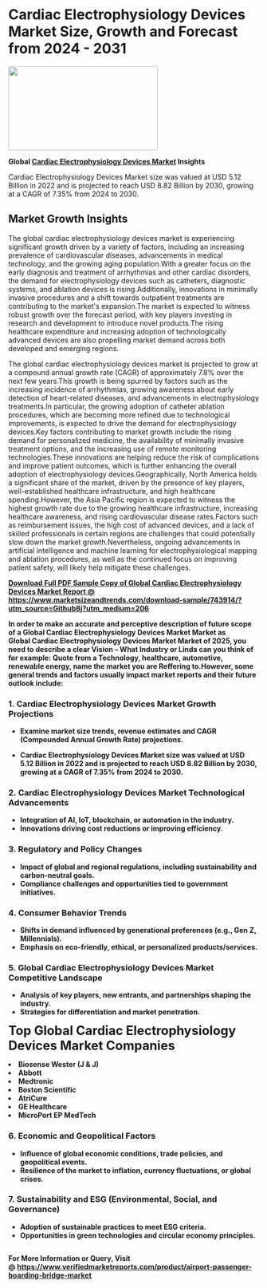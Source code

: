 <H1>Cardiac Electrophysiology Devices Market Size, Growth and Forecast from 2024 - 2031</H1><img class="aligncenter size-medium wp-image-584254" src="https://thirdeyenews.in/wp-content/uploads/2024/09/Global-Market-Research-300x168.jpeg" alt="" width="300" height="168" /><p><strong>Global&nbsp;<a href="https://www.marketsizeandtrends.com/download-sample/743914/?utm_source=Github8j?utm_medium=206">Cardiac Electrophysiology Devices Market</a> Insights</strong></p><p>Cardiac Electrophysiology Devices Market size was valued at USD 5.12 Billion in 2022 and is projected to reach USD 8.82 Billion by 2030, growing at a CAGR of 7.35% from 2024 to 2030.</p><p><h2>Market Growth Insights</h2> <p>The global cardiac electrophysiology devices market is experiencing significant growth driven by a variety of factors, including an increasing prevalence of cardiovascular diseases, advancements in medical technology, and the growing aging population.With a greater focus on the early diagnosis and treatment of arrhythmias and other cardiac disorders, the demand for electrophysiology devices such as catheters, diagnostic systems, and ablation devices is rising.Additionally, innovations in minimally invasive procedures and a shift towards outpatient treatments are contributing to the market's expansion.The market is expected to witness robust growth over the forecast period, with key players investing in research and development to introduce novel products.The rising healthcare expenditure and increasing adoption of technologically advanced devices are also propelling market demand across both developed and emerging regions.</p> <p><strong><a href="#"></a></strong></p> <p>The global cardiac electrophysiology devices market is projected to grow at a compound annual growth rate (CAGR) of approximately 7.8% over the next few years.This growth is being spurred by factors such as the increasing incidence of arrhythmias, growing awareness about early detection of heart-related diseases, and advancements in electrophysiology treatments.In particular, the growing adoption of catheter ablation procedures, which are becoming more refined due to technological improvements, is expected to drive the demand for electrophysiology devices.Key factors contributing to market growth include the rising demand for personalized medicine, the availability of minimally invasive treatment options, and the increasing use of remote monitoring technologies.These innovations are helping reduce the risk of complications and improve patient outcomes, which is further enhancing the overall adoption of electrophysiology devices.Geographically, North America holds a significant share of the market, driven by the presence of key players, well-established healthcare infrastructure, and high healthcare spending.However, the Asia Pacific region is expected to witness the highest growth rate due to the growing healthcare infrastructure, increasing healthcare awareness, and rising cardiovascular disease rates.Factors such as reimbursement issues, the high cost of advanced devices, and a lack of skilled professionals in certain regions are challenges that could potentially slow down the market growth.Nevertheless, ongoing advancements in artificial intelligence and machine learning for electrophysiological mapping and ablation procedures, as well as the continued focus on improving patient safety, will likely help mitigate these challenges.</p> <p><strong><a href="#"></p><p><span class=""><strong>Download Full PDF Sample Copy of Global Cardiac Electrophysiology Devices Market Report</strong> @ <a href="https://www.marketsizeandtrends.com/download-sample/743914/?utm_source=Github8j?utm_medium=206" target="_blank">https://www.marketsizeandtrends.com/download-sample/743914/?utm_source=Github8j?utm_medium=206</a></span></p><p>In order to make an accurate and perceptive description of future scope of a Global&nbsp;Cardiac Electrophysiology Devices Market Market as Global&nbsp;Cardiac Electrophysiology Devices Market Market of 2025, you need to describe a clear Vision &ndash; What Industry or Linda can you think of for example: Quote from a Technology, healthcare, automotive, renewable energy, name the market you are Reffering to.However, some general trends and factors usually impact market reports and their future outlook include:</p><h3>1.&nbsp;<strong>Cardiac Electrophysiology Devices Market Growth Projections</strong></h3><ul><li>Examine market size trends, revenue estimates and CAGR (Compounded Annual Growth Rate) projections.</li><li><p>Cardiac Electrophysiology Devices Market size was valued at USD 5.12 Billion in 2022 and is projected to reach USD 8.82 Billion by 2030, growing at a CAGR of 7.35% from 2024 to 2030.</p></li></ul><h3>2.&nbsp;<strong>Cardiac Electrophysiology Devices Market Technological Advancements</strong></h3><ul><li>Integration of AI, IoT, blockchain, or automation in the industry.</li><li>Innovations driving cost reductions or improving efficiency.</li></ul><h3>3.&nbsp;<strong>Regulatory and Policy Changes</strong></h3><ul><li>Impact of global and regional regulations, including sustainability and carbon-neutral goals.</li><li>Compliance challenges and opportunities tied to government initiatives.</li></ul><h3>4.&nbsp;<strong>Consumer Behavior Trends</strong></h3><ul><li>Shifts in demand influenced by generational preferences (e.g., Gen Z, Millennials).</li><li>Emphasis on eco-friendly, ethical, or personalized products/services.</li></ul><h3>5.&nbsp;<strong>Global Cardiac Electrophysiology Devices Market Competitive Landscape</strong></h3><ul><li>Analysis of key players, new entrants, and partnerships shaping the industry.</li><li>Strategies for differentiation and market penetration.</li></ul><p data-pm-slice="1 1 []"><span style="color: inherit; font-family: inherit; font-size: 25px;">Top Global Cardiac Electrophysiology Devices Market Companies</span></p><div class="" data-test-id=""><p><li>Biosense Wester (J & J)</li><li> Abbott</li><li> Medtronic</li><li> Boston Scientific</li><li> AtriCure</li><li> GE Healthcare</li><li> MicroPort EP MedTech</li></p></div><h3>6.&nbsp;<strong>Economic and Geopolitical Factors</strong></h3><ul><li>Influence of global economic conditions, trade policies, and geopolitical events.</li><li>Resilience of the market to inflation, currency fluctuations, or global crises.</li></ul><h3>7.&nbsp;<strong>Sustainability and ESG (Environmental, Social, and Governance)</strong></h3><ul><li>Adoption of sustainable practices to meet ESG criteria.</li><li>Opportunities in green technologies and circular economy principles.</li></ul><h2><strong style="font-size: 14px;">For More Information or Query, Visit @&nbsp;</strong><a style="background-color: #ffffff; font-size: 14px;" href="https://www.marketsizeandtrends.com/report/cardiac-electrophysiology-devices-market/" target="_blank">https://www.verifiedmarketreports.com/product/airport-passenger-boarding-bridge-market</a></h2>